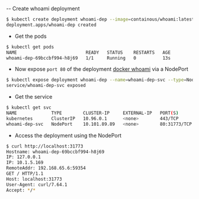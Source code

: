 -- Create whoami deployment
 
```bash
$ kubectl create deployment whoami-dep --image=containous/whoami:latest --replicas=1
deployment.apps/whoami-dep created
```
 
 - Get the pods
 
 ```bash
$ kubectl get pods                                                                  
NAME                          READY   STATUS    RESTARTS   AGE
whoami-dep-69bccbf994-h8j69   1/1     Running   0          13s
 ```

- Now expose `port 80` of the deployment [docker whoami](https://hub.docker.com/r/containous/whoami/tags?page=1&ordering=last_updated)
  via a NodePort
  
```bash
$ kubectl expose deployment whoami-dep --name=whoami-dep-svc --type=NodePort --port=80 --target-port=80  
service/whoami-dep-svc exposed
```

- Get the service

```bash
$ kubectl get svc                                                                                      
NAME             TYPE        CLUSTER-IP     EXTERNAL-IP   PORT(S)        AGE
kubernetes       ClusterIP   10.96.0.1      <none>        443/TCP        34d
whoami-dep-svc   NodePort    10.101.89.89   <none>        80:31773/TCP   14s
```

- Access the deployment using the NodePort

```bash
$ curl http://localhost:31773
Hostname: whoami-dep-69bccbf994-h8j69
IP: 127.0.0.1
IP: 10.1.5.169
RemoteAddr: 192.168.65.6:59354
GET / HTTP/1.1
Host: localhost:31773
User-Agent: curl/7.64.1
Accept: */*
```